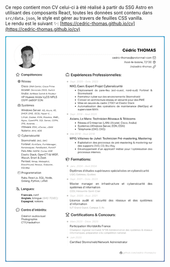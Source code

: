 Ce repo contient mon CV celui-ci à été réalisé à partir du SSG Astro en utilisant des composants React, toutes les données sont contenu dans `src/data.json`, le style est gérer au travers de feuilles CSS vanilla.  
Le rendu est le suivant ✨:
[https://cedric-thomas.github.io/cv](https://cedric-thomas.github.io/cv)  

![render](assets/render.png)
